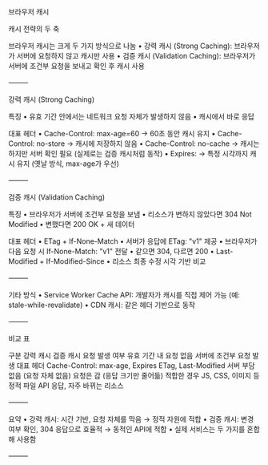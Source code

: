 브라우저 캐시

캐시 전략의 두 축

브라우저 캐시는 크게 두 가지 방식으로 나눔
	•	강력 캐시 (Strong Caching): 브라우저가 서버에 요청하지 않고 캐시만 사용
	•	검증 캐시 (Validation Caching): 브라우저가 서버에 조건부 요청을 보내고 확인 후 캐시 사용

⸻

강력 캐시 (Strong Caching)

특징
	•	유효 기간 안에서는 네트워크 요청 자체가 발생하지 않음
	•	캐시에서 바로 응답

대표 헤더
	•	Cache-Control: max-age=60 → 60초 동안 캐시 유지
	•	Cache-Control: no-store → 캐시에 저장하지 않음
	•	Cache-Control: no-cache → 캐시는 하지만 서버 확인 필요 (실제로는 검증 캐시처럼 동작)
	•	Expires: <date> → 특정 시각까지 캐시 유지 (옛날 방식, max-age가 우선)

⸻

검증 캐시 (Validation Caching)

특징
	•	브라우저가 서버에 조건부 요청을 보냄
	•	리소스가 변하지 않았다면 304 Not Modified
	•	변했다면 200 OK + 새 데이터

대표 헤더
	•	ETag + If-None-Match
	•	서버가 응답에 ETag: "v1" 제공
	•	브라우저가 다음 요청 시 If-None-Match: "v1" 전달
	•	같으면 304, 다르면 200
	•	Last-Modified + If-Modified-Since
	•	리소스 최종 수정 시각 기반 비교

⸻

기타 방식
	•	Service Worker Cache API: 개발자가 캐시를 직접 제어 가능 (예: stale-while-revalidate)
	•	CDN 캐시: 같은 헤더 기반으로 동작

⸻

비교 표

구분	강력 캐시	검증 캐시
요청 발생 여부	유효 기간 내 요청 없음	서버에 조건부 요청 발생
대표 헤더	Cache-Control: max-age, Expires	ETag, Last-Modified
서버 부담	없음 (요청 자체 없음)	요청은 감 (응답 크기만 줄어듦)
적합한 경우	JS, CSS, 이미지 등 정적 파일	API 응답, 자주 바뀌는 리소스


⸻

요약
	•	강력 캐시: 시간 기반, 요청 자체를 막음 → 정적 자원에 적합
	•	검증 캐시: 변경 여부 확인, 304 응답으로 효율적 → 동적인 API에 적합
	•	실제 서비스는 두 가지를 혼합해 사용함

⸻